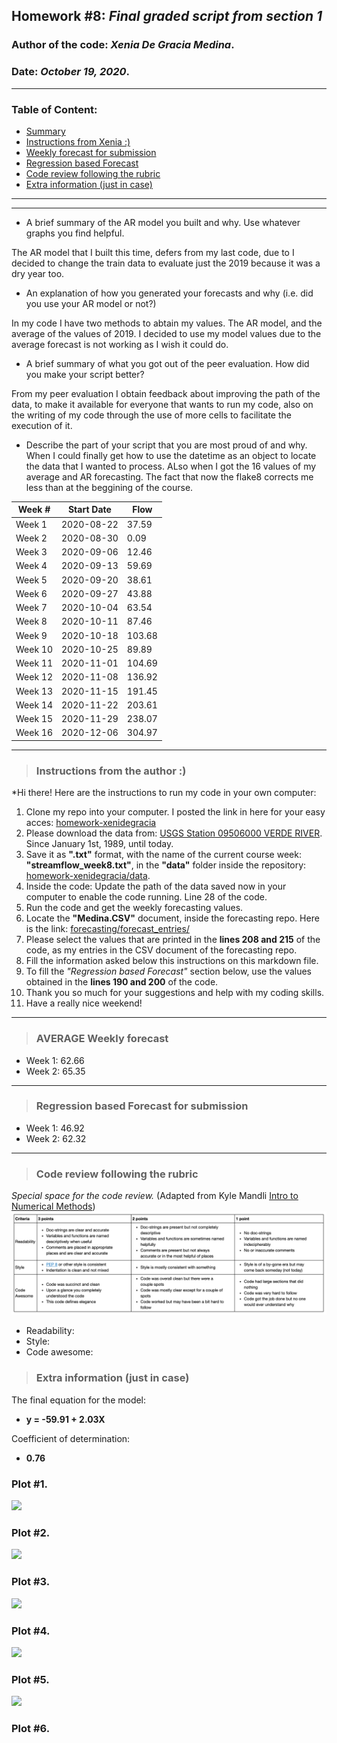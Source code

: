 ## Homework #8: *Final graded script from section 1*
### Author of the code:  *Xenia De Gracia Medina*.
### Date: *October 19, 2020*.

---
### Table of Content:
- [ Summary](#summary)
- [ Instructions from Xenia :)](#instructions)
- [ Weekly forecast for submission](#weekly)
- [ Regression based Forecast](#regression)
- [ Code review following the rubric](#review)
- [ Extra information (just in case)](#extra)
---

---
<a name="summary"></a>

- A brief summary of the AR model you built and why. Use whatever graphs you find helpful.

The AR model that I built this time, defers from my last code, due to I decided to change the train data to evaluate just the 2019 because it was a dry year too.

- An explanation of how you generated your forecasts and why (i.e. did you use your AR model or not?)

In my code I have two methods to abtain my values. The AR model, and the average of the values of 2019. I decided to use my model values due to the average forecast is not working as I wish it could do.

- A brief summary of what you got out of the peer evaluation. How did you make your script better?

From my peer evaluation I obtain feedback about improving the path of the data, to make it available for everyone that wants to run my code, also on the writing of my code through the use of more cells to facilitate the execution of it.

- Describe the part of your script that you are most proud of and why.
When I could finally get how to use the datetime as an object to locate the data that I wanted to process. ALso when I got the 16 values of my average and AR forecasting. The fact that now the flake8 corrects me less than at the beggining of the course.


Week # |  Start Date  | Flow
 ----- | ------------ | ----- |
Week 1 | 2020-08-22   |  37.59
Week 2 | 2020-08-30   |   0.09
Week 3 | 2020-09-06   |   12.46
Week 4 | 2020-09-13   |   59.69
Week 5 | 2020-09-20   |  38.61
Week 6 | 2020-09-27   |  43.88
Week 7 | 2020-10-04   | 63.54
Week 8 | 2020-10-11   |  87.46
Week 9 | 2020-10-18   | 103.68
Week 10 | 2020-10-25  |   89.89
Week 11 | 2020-11-01  | 104.69
Week 12 | 2020-11-08  |   136.92
Week 13 | 2020-11-15  |  191.45
Week 14 | 2020-11-22  |   203.61
Week 15 | 2020-11-29  |  238.07
Week 16 | 2020-12-06  |  304.97








---
<a name="instructions"></a>
>### **Instructions from the author :)**
*Hi there! Here are the instructions to run my code in your own computer:
1. Clone my repo into your computer. I posted the link in here for your easy acces: [homework-xenidegracia](https://github.com/HAS-Tools-Fall2020/homework-xenidegracia)
2. Please download the data from: [USGS Station 09506000 VERDE RIVER](https://waterdata.usgs.gov/nwis/dv?referred_module=sw&site_no=09506000). Since January 1st, 1989, until today.
3. Save it as **".txt"** format, with the name of the current course week: **"streamflow_week8.txt"**, in the **"data"** folder inside the repository: [homework-xenidegracia/data](https://github.com/HAS-Tools-Fall2020/homework-xenidegracia/tree/master/data).
4. Inside the code: Update the path of the data saved now in your computer to enable the code running. Line 28 of the code.
5. Run the code and get the weekly forecasting values.
6. Locate the **"Medina.CSV"** document, inside the forecasting repo. Here is the link: [forecasting/forecast_entries/](https://github.com/HAS-Tools-Fall2020/forecasting/blob/master/forecast_entries/medina.csv)
7. Please select the values that are printed in the **lines 208 and 215** of the code, as my entries in the CSV document of the forecasting repo.
8. Fill the information asked below this instructions on this markdown file.
9. To fill the *"Regression based Forecast"* section below, use the values obtained in the **lines 190 and 200** of the code.
10. Thank you so much for your suggestions and help with my coding skills.
11. Have a really nice weekend!


---
<a name="weekly"></a>
>### **AVERAGE Weekly forecast**

- Week 1: 62.66
- Week 2: 65.35




---
<a name="regression"></a>
>### **Regression based Forecast for submission**

- Week 1: 46.92
- Week 2: 62.32



---
<a name="review"></a>
>### **Code review following the rubric**
*Special space for the code review.*
(Adapted from Kyle Mandli [Intro to Numerical Methods](https://github.com/mandli/intro-numerical-methods))
![](assets/ReadMe-ff0ecab3.png)

- Readability:   
- Style:         
- Code awesome:  




<a name="extra"></a>
>### **Extra information (just in case)**
The final equation for the model:
  - **y = -59.91 + 2.03X**

Coefficient of determination:
  - **0.76**

### **Plot #1.**
![](assets/ReadMe-d054d66c.png)

### **Plot #2.**
![](assets/ReadMe-28291ce1.png)

### **Plot #3.**
![](assets/ReadMe-36891864.png)

### **Plot #4.**
![](assets/ReadMe-8525de0f.png)

### **Plot #5.**
![](assets/ReadMe-25cf19df.png)

### **Plot #6.**

